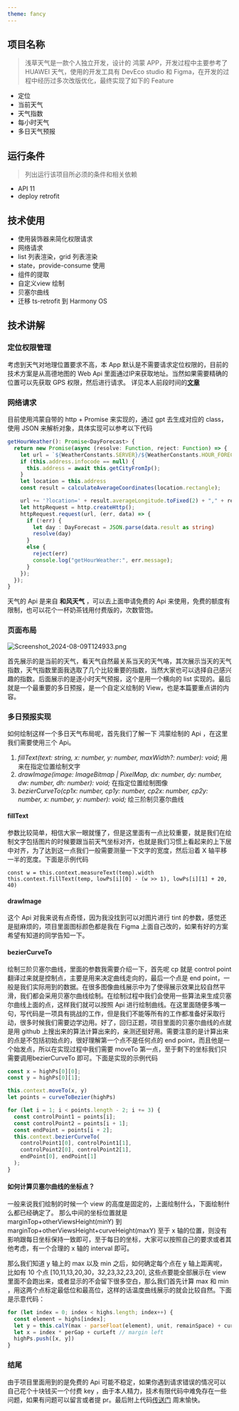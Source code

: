 ```yaml
---
theme: fancy
---
```


## 项目名称

> 浅草天气是一款个人独立开发，设计的 鸿蒙 APP，开发过程中主要参考了 HUAWEI 天气，使用的开发工具有 DevEco studio 和 Figma，在开发的过程中经历过多次改版优化，最终实现了如下的 Feature

*   定位
*   当前天气
*   天气指数
*   每小时天气
*   多日天气预报

## 运行条件

> 列出运行该项目所必须的条件和相关依赖

*   API 11
*   deploy retrofit

## 技术使用

*   使用装饰器来简化权限请求
*   网络请求
*   list 列表渲染，grid 列表渲染
*   state，provide-consume 使用
*   组件的提取
*   自定义view 绘制
*   贝塞尔曲线
*   迁移 ts-retrofit 到 Harmony OS

## 技术讲解

### 定位权限管理

考虑到天气对地理位置要求不高，本 App 默认是不需要请求定位权限的，目前的技术方案是从高德地图的 Web Api 里面通过IP来获取地址。当然如果需要精确的位置可以先获取 GPS 权限，然后进行请求。
详见本人前段时间的[**文章**](https://juejin.cn/post/7365717663292375079)

### 网络请求

目前使用鸿蒙自带的 http + Promise 来实现的，通过 gpt 去生成对应的 class，使用 JSON 来解析对象，具体实现可以参考以下代码

```ts
getHourWeather(): Promise<DayForecast> {
  return new Promise(async (resolve: Function, reject: Function) => {
    let url = `${WeatherConstants.SERVER}/${WeatherConstants.HOUR_FORECAST}`;
    if (this.address.infocode == null) {
      this.address = await this.getCityFromIp();
    }
    let location = this.address
    const result = calculateAverageCoordinates(location.rectangle);

    url += '?location=' + result.averageLongitude.toFixed(2) + "," + result.averageLatitude.toFixed(2) + '&key=' + WeatherConstants.KEY;
    let httpRequest = http.createHttp();
    httpRequest.request(url, (err, data) => {
      if (!err) {
        let day : DayForecast = JSON.parse(data.result as string)
        resolve(day)
      }
      else {
        reject(err)
        console.log("getHourWeather:", err.message);
      }
    });
  });
}
```

天气的 Api 是来自 **和风天气** ，可以去上面申请免费的 Api 来使用，免费的额度有限制，也可以花个一杯奶茶钱用付费版的，次数管饱。

### 页面布局

![Screenshot\_2024-08-09T124933.png](https://p0-xtjj-private.juejin.cn/tos-cn-i-73owjymdk6/055e2643ddb54f64934a954ab572cf15~tplv-73owjymdk6-jj-mark-v1:0:0:0:0:5o6Y6YeR5oqA5pyv56S-5Yy6IEAgQ2FwdGFpblo=:q75.awebp?policy=eyJ2bSI6MywidWlkIjoiMzU0NDQ4MTIxNzM4MzkxMSJ9&rk3s=f64ab15b&x-orig-authkey=f32326d3454f2ac7e96d3d06cdbb035152127018&x-orig-expires=1741342704&x-orig-sign=s5fNVdb0Acq9hZ%2FNFZxYUa4c5lM%3D)

首先展示的是当前的天气，看天气自然最关系当天的天气咯，其次展示当天的天气指数，天气指数里面我选取了几个比较重要的指数，当然大家也可以选择自己感兴趣的指数。后面展示的是逐小时天气预报，这个是用一个横向的 list 实现的。最后就是一个最重要的多日预报，是一个自定义绘制的 View，也是本篇要重点讲的内容。

### 多日预报实现

如何绘制这样一个多日天气布局呢，首先我们了解一下 鸿蒙绘制的 Api ，在这里我们需要使用三个 Api。

1.  *fillText(text: string, x: number, y: number, maxWidth?: number): void*; 用来在指定位置绘制文字
2.  *drawImage(image: ImageBitmap | PixelMap, dx: number, dy: number, dw: number, dh: number): void;* 在指定位置绘制图像
3.  *bezierCurveTo(cp1x: number, cp1y: number, cp2x: number, cp2y: number, x: number, y: number): void;* 绘三阶制贝塞尔曲线

#### fillText

参数比较简单，相信大家一眼就懂了，但是这里面有一点比较重要，就是我们在绘制文字包括图片的时候要跟当前天气坐标对齐，也就是我们习惯上看起来的上下居中对齐，为了达到这一点我们一般需要测量一下文字的宽度，然后沿着 X 轴平移一半的宽度。下面是示例代码

    const w = this.context.measureText(temp).width
    this.context.fillText(temp, lowPs[i][0] - (w >> 1), lowPs[i][1] + 20, 40)

#### drawImage

这个 Api 对我来说有点奇怪，因为我没找到可以对图片进行 tint 的参数，感觉还是挺麻烦的，项目里面图标颜色都是我在 Figma 上面自己改的，如果有好的方案希望有知道的同学告知一下。

#### bezierCurveTo

绘制三阶贝塞尔曲线，里面的参数我需要介绍一下，首先呢 cp 就是 control point 翻译过来就是控制点，主要是用来决定曲线走向的，最后一个点是 end point，一般是我们实际用到的数据。在很多图像曲线展示中为了使得展示效果比较自然平滑，我们都会采用贝塞尔曲线绘制。在绘制过程中我们会使用一些算法来生成贝塞尔曲线上面的点，这样我们就可以按照 Api 进行绘制曲线。在这里面随便多嘴一句，写代码是一项具有挑战的工作，但是我们不能等所有的工作都准备好采取行动，很多时候我们需要边学边用。好了，回归正题，项目里面的贝塞尔曲线的点就是用 github 上搜出来的算法计算出来的，亲测还挺好用。需要注意的是计算出来的点是不包括初始点的，很好理解第一个点不是任何点的 end point，而且他是一个始发点，所以在实现过程中我们需要 moveTo 第一点，至于剩下的坐标我们只需要调用bezierCurveTo 即可。下面是实现的示例代码

```ts
const x = highPs[0][0];
const y = highPs[0][1];

this.context.moveTo(x, y)
let points = curveToBezier(highPs)

for (let i = 1; i < points.length - 2; i += 3) {
  const controlPoint1 = points[i];
  const controlPoint2 = points[i + 1];
  const endPoint = points[i + 2];
  this.context.bezierCurveTo(
    controlPoint1[0], controlPoint1[1],
    controlPoint2[0], controlPoint2[1],
    endPoint[0], endPoint[1]
  );
}
```

#### 如何计算贝塞尔曲线的坐标点？

一般来说我们绘制的时候一个 view 的高度是固定的，上面绘制什么，下面绘制什么都已经确定了。
那么中间的坐标位置就是
marginTop+otherViewsHeight(minY) 到 marginTop+otherViewsHeight+curveHeight(maxY)
至于 x 轴的位置，则没有影响跟每日坐标保持一致即可，至于每日的坐标，大家可以按照自己的要求或者其他考虑，有一个合理的 x 轴的 interval 即可。

那么我们知道 y 轴上的 max 以及 min 之后，如何确定每个点在 y 轴上距离呢，比如有 10 个点 \[10,11,13,20,30，32,23,32,23,20], 这些点要能全部展示在 view 里面不会跑出来，或者显示的不会留下很多空白，那么我们首先计算 max 和 min ，用这两个点标定最低位和最高位，这样的话温度曲线展示的就会比较自然。下面是示意代码：

```ts
for (let index = 0; index < highs.length; index++) {
  const element = highs[index];
  let y = this.calY(max - parseFloat(element), unit, remainSpace) + curTop // margin top
  let x = index * perGap + curLeft // margin left
  highPs.push([x, y])
}
```

### 结尾

由于项目里面用到的是免费的 Api 可能不稳定，如果你遇到请求错误的情况可以自己花个十块钱买一个付费 key ，由于本人精力，技术有限代码中难免存在一些问题，如果有问题可以留言或者提 pr。最后附上代码[传送门](https://github.com/jelychow/LittleGrass) 周末愉快。
